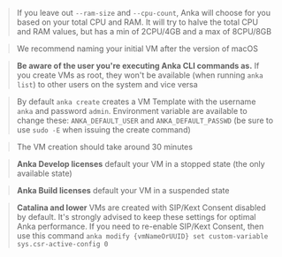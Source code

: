 > If you leave out `--ram-size` and `--cpu-count`, Anka will choose for you based on your total CPU and RAM. It will try to halve the total CPU and RAM values, but has a min of 2CPU/4GB and a max of 8CPU/8GB

> We recommend naming your initial VM after the version of macOS

> **Be aware of the user you're executing Anka CLI commands as.** If you create VMs as root, they won't be available (when running `anka list`) to other users on the system and vice versa

> By default `anka create` creates a VM Template with the username `anka` and password `admin`. Environment variable are available to change these: `ANKA_DEFAULT_USER` and `ANKA_DEFAULT_PASSWD` (be sure to use `sudo -E` when issuing the create command)

> The VM creation should take around 30 minutes

> **Anka Develop licenses** default your VM in a stopped state (the only available state)

> **Anka Build licenses** default your VM in a suspended state

> **Catalina and lower** VMs are created with SIP/Kext Consent disabled by default. It's strongly advised to keep these settings for optimal Anka performance. If you need to re-enable SIP/Kext Consent, then use this command `anka modify {vmNameOrUUID} set custom-variable sys.csr-active-config 0`
